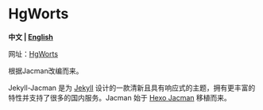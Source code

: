 # HgWorts

**中文 | [English](/README_en.md)**

网址：[HgWorts](http://hgworts.tech)

根据Jacman改编而来。

Jekyll-Jacman 是为 [Jekyll](http://jekyllrb.com) 设计的一款清新且具有响应式的主题，拥有更丰富的特性并支持了很多的国内服务。Jacman 始于 [Hexo Jacman](https://github.com/wuchong/jacman) 移植而来。